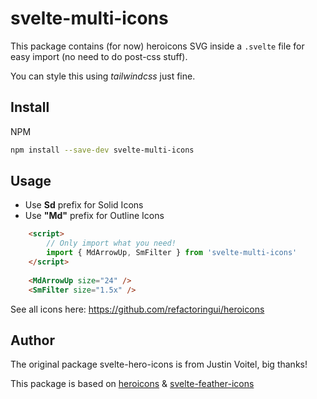 # svelte-multi-icons

This package contains (for now) heroicons SVG inside a `.svelte` file for easy import (no need to do post-css stuff).

You can style this using *tailwindcss* just fine.

## Install

NPM
```bash
npm install --save-dev svelte-multi-icons
```

## Usage
* Use **Sd** prefix for Solid  Icons
* Use **"Md"** prefix for Outline Icons


```html
    <script>
        // Only import what you need!
        import { MdArrowUp, SmFilter } from 'svelte-multi-icons'
    </script>
    
    <MdArrowUp size="24" />
    <SmFilter size="1.5x" />
```

See all icons here: https://github.com/refactoringui/heroicons

## Author

The original package svelte-hero-icons is from Justin Voitel, big thanks!

This package is based on  [heroicons](https://github.com/refactoringui/heroicons) & [svelte-feather-icons](https://github.com/dylanblokhuis/svelte-feather-icons)
